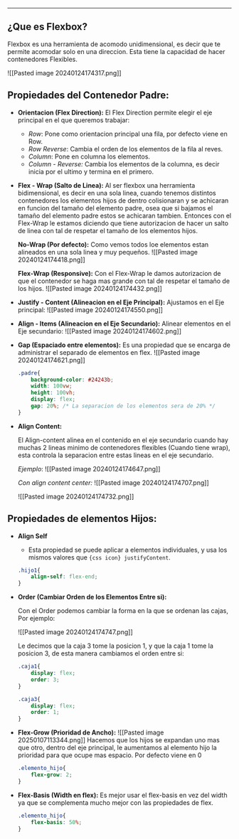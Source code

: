 
---
## **¿Que es Flexbox?**
Flexbox es una herramienta de acomodo unidimensional, es decir que te permite acomodar solo en una direccion. Esta tiene la capacidad de hacer contenedores Flexibles.

![[Pasted image 20240124174317.png]]

## **Propiedades del Contenedor Padre:**
- **Orientacion (Flex Direction):**
    El Flex Direction permite elegir el eje principal en el que queremos trabajar:
    - *Row*: Pone como orientacion principal una fila, por defecto viene en Row.
    - *Row Reverse*: Cambia el orden de los elementos de la fila al reves.
    - *Column*: Pone en columna los elementos.
    - *Column - Reverse:* Cambia los elementos de la columna, es decir inicia por el ultimo y termina en el primero.
	
- **Flex - Wrap (Salto de Linea):**
    Al ser flexbox una herramienta bidimensional, es decir en una sola linea, cuando tenemos distintos contenedores los elementos hijos de dentro colisionaran y se achicaran en funcion del tamaño del elemento padre, osea que si bajamos el tamaño del elemento padre estos se achicaran tambien. Entonces con el Flex-Wrap le estamos diciendo que tiene autorizacion de hacer un salto de linea con tal de respetar el tamaño de los elementos hijos.
    
    **No-Wrap (Por defecto):**
    Como vemos todos loe elementos estan alineados en una sola linea y muy pequeños.
	![[Pasted image 20240124174418.png]]
	    
    
    **Flex-Wrap (Responsive):**
    Con el Flex-Wrap le damos autorizacion de que el contenedor se haga mas grande con tal de respetar el tamaño de los hijos.
	![[Pasted image 20240124174432.png]]

- **Justify - Content (Alineacion en el Eje Principal):**
    Ajustamos en el Eje principal:
		![[Pasted image 20240124174550.png]]
- **Align - Items (Alineacion en el Eje Secundario):**
    Alinear elementos en el Eje secundario:
	    ![[Pasted image 20240124174602.png]]
	    
- **Gap (Espaciado entre elementos):**
    Es una propiedad que se encarga de administrar el separado de elementos en flex.
	    ![[Pasted image 20240124174621.png]]
	

    ```css
    .padre{
        background-color: #24243b;
        width: 100vw; 
        height: 100vh;
        display: flex;
        gap: 20%; /* La separacion de los elementos sera de 20% */
    }
    ```
    
- **Align Content:**
    
    El Align-content alinea en el contenido en el eje secundario cuando hay muchas 2 lineas minimo de contenedores flexibles (Cuando tiene wrap), esta controla la separacion entre estas lineas en el eje secundario.
    
    *Ejemplo*:
	    ![[Pasted image 20240124174647.png]]
	    
    *Con align content center:*
	![[Pasted image 20240124174707.png]]
		


	![[Pasted image 20240124174732.png]]
		
## **Propiedades de elementos Hijos:**
- **Align Self**
	- Esta propiedad se puede aplicar a elementos individuales, y usa los mismos valores que `{css icon} justifyContent`.

	```css
	.hijo1{
		align-self: flex-end;	
	}
	```

- **Order (Cambiar Orden de los Elementos Entre si):**
    
    Con el Order podemos cambiar la forma en la que se ordenan las cajas, Por ejemplo:

	![[Pasted image 20240124174747.png]]
		
	Le decimos que la caja 3 tome la posicion 1, y que la caja 1 tome la posicion 3, de esta manera cambiamos el orden entre si:
	
	```css
	.caja1{
		display: flex;
		order: 3;
	}
	
	.caja3{
		display: flex;
		order: 1;
	}
	```

- **Flex-Grow (Prioridad de Ancho):**
	![[Pasted image 20250107113344.png]]
    Hacemos que los hijos se expandan uno mas que otro, dentro del eje principal, le aumentamos al elemento hijo la prioridad para que ocupe mas espacio. Por defecto viene en 0
    ```css
    .elemento_hijo{
    	flex-grow: 2;
    }
    ```
    
- **Flex-Basis (Width en flex):**
    Es mejor usar el flex-basis en vez del width ya que se complementa mucho mejor con las propiedades de flex.
    
    ```css
    .elemento_hijo{
		flex-basis: 50%;
    }
    ```
